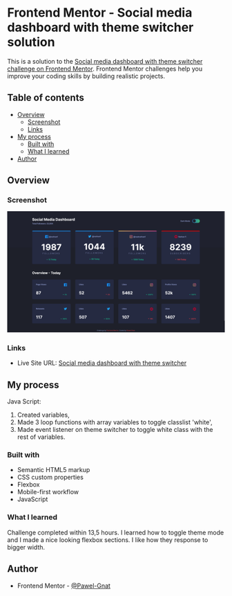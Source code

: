 # Frontend Mentor - Social media dashboard with theme switcher solution

This is a solution to the [Social media dashboard with theme switcher challenge on Frontend Mentor](https://www.frontendmentor.io/challenges/social-media-dashboard-with-theme-switcher-6oY8ozp_H). Frontend Mentor challenges help you improve your coding skills by building realistic projects.

## Table of contents

- [Overview](#overview)
  - [Screenshot](#screenshot)
  - [Links](#links)
- [My process](#my-process)
  - [Built with](#built-with)
  - [What I learned](#what-i-learned)
- [Author](#author)

## Overview

### Screenshot

![](./screenshot.png)

### Links

- Live Site URL: [Social media dashboard with theme switcher](https://pawel-gnat.github.io/Frontend-Mentor-Social-media-dashboard/)

## My process

Java Script:

1. Created variables,
2. Made 3 loop functions with array variables to toggle classlist 'white',
3. Made event listener on theme switcher to toggle white class with the rest of variables.

### Built with

- Semantic HTML5 markup
- CSS custom properties
- Flexbox
- Mobile-first workflow
- JavaScript

### What I learned

Challenge completed within 13,5 hours. I learned how to toggle theme mode and I made a nice looking flexbox sections. I like how they response to bigger width.

## Author

- Frontend Mentor - [@Pawel-Gnat](https://www.frontendmentor.io/profile/Pawel-Gnat)
